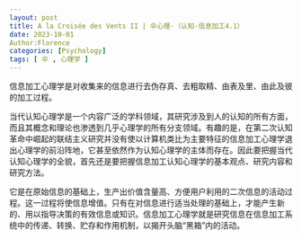 ```yaml
---
layout: post
title: A la Croisée des Vents II | 伞心理-（认知-信息加工4.1）
date: 2023-10-01
Author:Florence
categories: [Psychology]
tags: [ 伞 , 心理学 ]
---
```


信息加工心理学是对收集来的信息进行去伪存真、去粗取精、由表及里、由此及彼的加工过程。

当代认知心理学是一个内容广泛的学科领域，其研究涉及到人的认知的所有方面，而且其概念和理论也渗透到几乎心理学的所有分支领域。有趣的是，在第二次认知革命中崛起的联结主义研究并没有使以计算机类比为主要特征的信息加工心理学退出心理学的前沿阵地，它甚至依然作为认知心理学的主体而存在。因此要把握当代认知心理学的全貌，首先还是要把握信息加工认知心理学的基本观点、研究内容和研究方法。

它是在原始信息的基础上，生产出价值含量高、方便用户利用的二次信息的活动过程。这一过程将使信息增值。只有在对信息进行适当处理的基础上，才能产生新的、用以指导决策的有效信息或知识。信息加工心理学就是研究信息在信息加工系统中的传递、转换、贮存和作用机制，以揭开头脑“黑箱”内的活动。